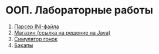 # ООП. Лабораторные работы

1. [Парсер INI-файла](IniParser)
2. [Магазин (ссылка на решение на Java)](https://github.com/kuzznya/oop-labs)
3. [Симулятор гонок](RaceSimulator)
4. [Бэкапы](Backups)
